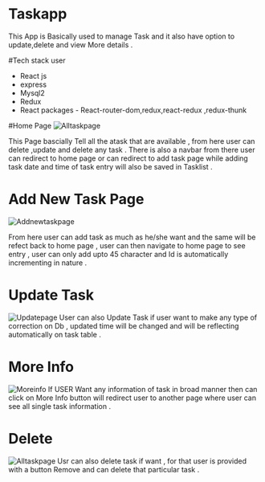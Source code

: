 # Taskapp 
This App is Basically used to manage Task and it also have option to update,delete and view More details .

#Tech stack user
- React js
- express
- Mysql2
- Redux
- React packages - React-router-dom,redux,react-redux ,redux-thunk 


#Home Page 
![Alltaskpage](https://github.com/PRATEEK9425/Taskapp/assets/105915891/f79db269-60e7-4e0e-8e79-2d0fc8c962a9)

This Page bascially Tell all the atask that are available , from here user can delete ,update and delete any task .
There is also a navbar from there user can redirect to home page or can redirect to add task page while adding task date and time of task entry will also
be saved in Tasklist .

# Add New Task Page
![Addnewtaskpage](https://github.com/PRATEEK9425/Taskapp/assets/105915891/1e42dfef-c1f2-4c36-a443-e83ce352f857)
 
From here user can add task as much as he/she want and the same will be refect back to home page , user can then navigate to home page to see entry , user can only 
add upto 45 character and Id is automatically incrementing in nature .


# Update Task 
![Updatepage](https://github.com/PRATEEK9425/Taskapp/assets/105915891/78caa52e-dded-4a16-bf14-65aeec04662c)
User can also Update Task if user want to make any type of correction on Db , updated time will be changed and will be reflecting automatically 
on task table .

# More Info  
![Moreinfo](https://github.com/PRATEEK9425/Taskapp/assets/105915891/a7f0792e-d044-4393-a3ab-3b8cdf2c34e3)
If USER Want any information of task in broad manner then can click on More Info button will redirect user to another page where user can 
see all single task information .

# Delete 
![Alltaskpage](https://github.com/PRATEEK9425/Taskapp/assets/105915891/00a884a4-398d-46f1-81d0-3470de5cf990)
Usr can also delete task if want , for that user is provided with a button Remove and can delete that particular task .

